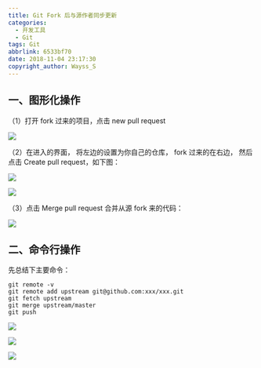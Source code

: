 ```yaml
---
title: Git Fork 后与源作者同步更新
categories:
  - 开发工具
  - Git
tags: Git
abbrlink: 6533bf70
date: 2018-11-04 23:17:30
copyright_author: Wayss_S
---
```


## 一、图形化操作

（1）打开 fork 过来的项目，点击 new pull request

![](https://cdn.jsdelivr.net/gh/jitwxs/cdn/blog/posts/201702/20170221001500650.png)

（2）在进入的界面， 将左边的设置为你自己的仓库， fork 过来的在右边， 然后点击 Create pull request，如下图：

![](https://cdn.jsdelivr.net/gh/jitwxs/cdn/blog/posts/201702/20170221001519228.png)

![](https://cdn.jsdelivr.net/gh/jitwxs/cdn/blog/posts/201702/20170226194654555.png)

（3）点击 Merge pull request 合并从源 fork 来的代码：

![](https://cdn.jsdelivr.net/gh/jitwxs/cdn/blog/posts/201702/20170221001548713.png)

## 二、命令行操作

先总结下主要命令：

```shell
git remote -v 
git remote add upstream git@github.com:xxx/xxx.git
git fetch upstream
git merge upstream/master
git push
```

![](https://cdn.jsdelivr.net/gh/jitwxs/cdn/blog/posts/201702/20170221095054215.png)

![](https://cdn.jsdelivr.net/gh/jitwxs/cdn/blog/posts/201702/20170221095105168.png)

![](https://cdn.jsdelivr.net/gh/jitwxs/cdn/blog/posts/201702/20170221095114372.png)
